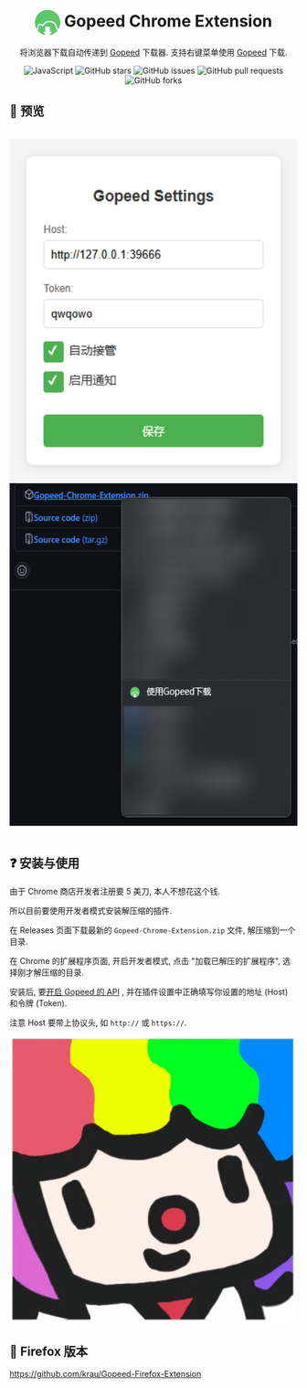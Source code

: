 <div align="center">

# <img src="public/icons/icon_48.png" width="45" align="center"> Gopeed Chrome Extension

将浏览器下载自动传递到 [Gopeed](https://gopeed.com/zh-CN) 下载器. 支持右键菜单使用 [Gopeed](https://gopeed.com/zh-CN) 下载.

![JavaScript](https://img.shields.io/badge/javascript-%23323330.svg?style=for-the-badge&logo=javascript&logoColor=%23F7DF1E)
![GitHub stars](https://img.shields.io/github/stars/krau/Gopeed-Chrome-Extension?style=for-the-badge)
![GitHub issues](https://img.shields.io/github/issues/krau/Gopeed-Chrome-Extension?style=for-the-badge)
![GitHub pull requests](https://img.shields.io/github/issues-pr/krau/Gopeed-Chrome-Extension?style=for-the-badge)
![GitHub forks](https://img.shields.io/github/forks/krau/Gopeed-Chrome-Extension?style=for-the-badge)

</div>

## 📱 预览

<br>

<div align="center">
    <img src="images/gopeed.png" alt="popup" style="height: 600px;width: auto;">
   <img src="images/contextMenu.png" alt="context menu" style="height:600px;width:auto;">
</div>

<br>

## ❓ 安装与使用

由于 Chrome 商店开发者注册要 5 美刀, 本人不想花这个钱.

所以目前要使用开发者模式安装解压缩的插件.

在 Releases 页面下载最新的 `Gopeed-Chrome-Extension.zip` 文件, 解压缩到一个目录.

在 Chrome 的扩展程序页面, 开启开发者模式, 点击 "加载已解压的扩展程序", 选择刚才解压缩的目录.

安装后, 要[开启 Gopeed 的 API](https://docs.gopeed.com/zh/dev-api.html) , 并在插件设置中正确填写你设置的地址 (Host) 和令牌 (Token).

注意 Host 要带上协议头, 如 `http://` 或 `https://`.

![sticker](images/sticker.png)


## 🦊 Firefox 版本

https://github.com/krau/Gopeed-Firefox-Extension